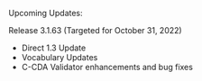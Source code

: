 
Upcoming Updates:

Release 3.1.63 (Targeted for October 31, 2022)
* Direct 1.3 Update
* Vocabulary Updates
* C-CDA Validator enhancements and bug fixes
